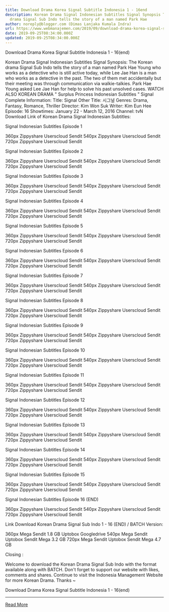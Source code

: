 ```yaml
---
title: Download Drama Korea Signal Subtitle Indonesia 1 - 16end
description: Korean Drama Signal Indonesian Subtitles Signal Synopsis The Korean
  drama Signal Sub Indo tells the story of a man named Park Hae
author: noreply@blogger.com (Dimas Lanjaka Kumala Indra)
url: https://www.webmanajemen.com/2019/09/download-drama-korea-signal-subtitle.html
date: 2019-09-25T08:34:00.000Z
updated: 2019-09-25T08:34:00.000Z
---
```


Download Drama Korea Signal Subtitle Indonesia 1 - 16(end)

  Korean Drama Signal Indonesian Subtitles 
  Signal Synopsis: 
  The Korean drama Signal Sub Indo tells the story of a man named Park Hae Young who works as a detective who is still active today, while Lee Jae Han is a man who works as a detective in the past.  The two of them met accidentally but their meeting was through communication via walkie-talkies.  Park Hae Young asked Lee Jae Han for help to solve his past unsolved cases. 
  WATCH ALSO KOREAN DRAMA " Surplus Princess Indonesian Subtitles " 
  Signal Complete Information: 
  Title: Signal 
  Other Title: 시그널 
  Genres: Drama, Fantasy, Romance, Thriller 
  Director: Kim Won Suk 
  Writer: Kim Eun Hee 
  Episode: 16 
  Showtimes: January 22 - March 12, 2016 
  Channel: tvN 
  Download Link of Korean Drama Signal Indonesian Subtitles: 

  Signal Indonesian Subtitles Episode 1 

  360px Zippyshare Userscloud Sendit 
  540px Zippyshare Userscloud Sendit 
  720px Zippyshare Userscloud Sendit 


  Signal Indonesian Subtitles Episode 2 

  360px Zippyshare Userscloud Sendit 
  540px Zippyshare Userscloud Sendit 
  720px Zippyshare Userscloud Sendit 


  Signal Indonesian Subtitles Episode 3 

  360px Zippyshare Userscloud Sendit 
  540px Zippyshare Userscloud Sendit 
  720px Zippyshare Userscloud Sendit 


  Signal Indonesian Subtitles Episode 4 

  360px Zippyshare Userscloud Sendit 
  540px Zippyshare Userscloud Sendit 
  720px Zippyshare Userscloud Sendit 


  Signal Indonesian Subtitles Episode 5 

  360px Zippyshare Userscloud Sendit 
  540px Zippyshare Userscloud Sendit 
  720px Zippyshare Userscloud Sendit 


  Signal Indonesian Subtitles Episode 6 

  360px Zippyshare Userscloud Sendit 
  540px Zippyshare Userscloud Sendit 
  720px Zippyshare Userscloud Sendit 


  Signal Indonesian Subtitles Episode 7 

  360px Zippyshare Userscloud Sendit 
  540px Zippyshare Userscloud Sendit 
  720px Zippyshare Userscloud Sendit 


  Signal Indonesian Subtitles Episode 8 

  360px Zippyshare Userscloud Sendit 
  540px Zippyshare Userscloud Sendit 
  720px Zippyshare Userscloud Sendit 


  Signal Indonesian Subtitles Episode 9 

  360px Zippyshare Userscloud Sendit 
  540px Zippyshare Userscloud Sendit 
  720px Zippyshare Userscloud Sendit 


  Signal Indonesian Subtitles Episode 10 

  360px Zippyshare Userscloud Sendit 
  540px Zippyshare Userscloud Sendit 
  720px Zippyshare Userscloud Sendit 


  Signal Indonesian Subtitles Episode 11 

  360px Zippyshare Userscloud Sendit 
  540px Zippyshare Userscloud Sendit 
  720px Zippyshare Userscloud Sendit 


  Signal Indonesian Subtitles Episode 12 

  360px Zippyshare Userscloud Sendit 
  540px Zippyshare Userscloud Sendit 
  720px Zippyshare Userscloud Sendit 


  Signal Indonesian Subtitles Episode 13 

  360px Zippyshare Userscloud Sendit 
  540px Zippyshare Userscloud Sendit 
  720px Zippyshare Userscloud Sendit 


  Signal Indonesian Subtitles Episode 14 

  360px Zippyshare Userscloud Sendit 
  540px Zippyshare Userscloud Sendit 
  720px Zippyshare Userscloud Sendit 


  Signal Indonesian Subtitles Episode 15 

  360px Zippyshare Userscloud Sendit 
  540px Zippyshare Userscloud Sendit 
  720px Zippyshare Userscloud Sendit 


  Signal Indonesian Subtitles Episode 16 (END) 

  360px Zippyshare Userscloud Sendit 
  540px Zippyshare Userscloud Sendit 
  720px Zippyshare Userscloud Sendit 


  Link Download Korean Drama Signal Sub Indo 1 - 16 (END) / BATCH Version: 

  360px Mega Sendit 1.8 GB Uptobox Googledrive 
  540px Mega Sendit Uptobox Sendit Mega 3.2 GB 
  720px Mega Sendit Uptobox Sendit Mega 4.7 GB 

  Closing : 

  Welcome to download the Korean Drama Signal Sub Indo with the format available along with BATCH. 
  Don't forget to support our website with likes, comments and shares.  Continue to visit the Indonesia Management Website for more Korean Drama.  Thanks ~ 


Download Drama Korea Signal Subtitle Indonesia 1 - 16(end)<hr/> <a href="https://www.webmanajemen.com/2019/09/download-drama-korea-signal-subtitle.html" rel="follow" class="button" id="read-more">Read More</a>